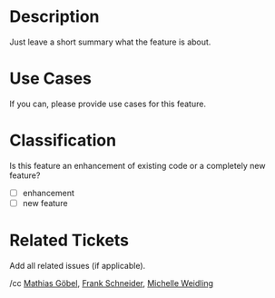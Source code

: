 # Description
Just leave a short summary what the feature is about.

# Use Cases
If you can, please provide use cases for this feature.

# Classification
Is this feature an enhancement of existing code or a completely new feature?

  * [ ] enhancement
  * [ ] new feature

# Related Tickets
Add all related issues (if applicable).

/cc [Mathias Göbel](https://gitlab.gwdg.de/mgoebel), [Frank Schneider](https://gitlab.gwdg.de/schneider210), [Michelle Weidling](https://gitlab.gwdg.de/mrodzis)
